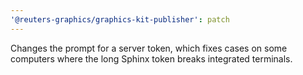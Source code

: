 ```yaml
---
'@reuters-graphics/graphics-kit-publisher': patch
---
```


Changes the prompt for a server token, which fixes cases on some computers where the long Sphinx token breaks integrated terminals.
